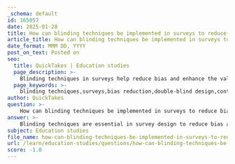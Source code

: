 ```yaml
---
_schema: default
id: 165057
date: 2025-01-28
title: How can blinding techniques be implemented in surveys to reduce bias?
article_title: How can blinding techniques be implemented in surveys to reduce bias?
date_format: MMM DD, YYYY
post_on_text: Posted on
seo:
  title: QuickTakes | Education studies
  page_description: >-
    Blinding techniques in surveys help reduce bias and enhance the validity of results through methods like double-blind designs, control groups, randomization, and more.
  page_keywords: >-
    blinding techniques,surveys,bias reduction,double-blind design,control groups,randomization,third-party administration,anonymous surveys,instructions,observer blinding
author: QuickTakes
question: >-
    How can blinding techniques be implemented in surveys to reduce bias?
answer: >-
    Blinding techniques are essential in survey design to reduce bias and enhance the validity of the results. Here are several ways to implement blinding techniques in surveys:\n\n1. **Double-Blind Design**: In a double-blind survey, both the participants and the researchers administering the survey are unaware of the group assignments. This method helps to eliminate biases that may arise from the expectations of both parties. For example, if participants know they are receiving a treatment, their responses may be influenced by their expectations of that treatment's effectiveness.\n\n2. **Use of Control Groups**: Including control groups in the survey can help to compare the effects of the experimental manipulation against a baseline. By blinding participants to whether they are in the experimental or control group, researchers can better isolate the effects of the treatment being tested.\n\n3. **Randomization**: Randomly assigning participants to different groups can help ensure that any biases are evenly distributed across the groups. This can be done in conjunction with blinding to further reduce the potential for bias.\n\n4. **Third-Party Administration**: Utilizing a third party to administer the survey can help maintain blinding. The third party can be kept unaware of the group assignments, ensuring that they do not inadvertently influence the participants' responses.\n\n5. **Anonymous Surveys**: Designing surveys to be anonymous can help reduce social desirability bias, where participants may alter their responses based on what they think is acceptable or expected. Anonymity can encourage more honest and unbiased responses.\n\n6. **Clear Instructions**: Providing clear and neutral instructions can help minimize bias. Avoiding leading questions or language that may suggest a preferred response can help maintain the integrity of the data collected.\n\n7. **Observer Blinding**: In cases where researchers are analyzing the data, ensuring that they are blinded to the group assignments can prevent their expectations from influencing the interpretation of the results.\n\nBy implementing these blinding techniques, researchers can significantly reduce bias in surveys, leading to more accurate and reliable data. This is crucial for ensuring that the findings are valid and can be generalized to a broader population.
subject: Education studies
file_name: how-can-blinding-techniques-be-implemented-in-surveys-to-reduce-bias.md
url: /learn/education-studies/questions/how-can-blinding-techniques-be-implemented-in-surveys-to-reduce-bias
score: -1.0
---
```


&nbsp;